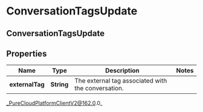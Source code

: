 # ConversationTagsUpdate

## ConversationTagsUpdate

## Properties

|Name | Type | Description | Notes|
|------------ | ------------- | ------------- | -------------|
| **externalTag** | **String** | The external tag associated with the conversation. | |



_PureCloudPlatformClientV2@162.0.0_
